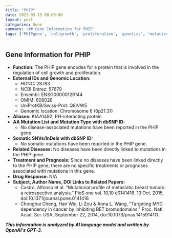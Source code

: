 ```yaml
---
title: "PHIP"
date: 2023-05-15 00:00:00
layout: post
categories: Gene
summary: "## Gene Information for PHIP"
tags: ['PHIPgene', 'cellgrowth', 'proliferation', 'genetics', 'mutations', 'diseases', 'treatment', 'prognosis']
---
```


## Gene Information for PHIP
- **Function:** The PHIP gene encodes for a protein that is involved in the regulation of cell growth and proliferation.
- **External IDs and Genomic Location:**
    - HGNC: 28783
    - NCBI Entrez: 57679
    - Ensembl: ENSG00000129144
    - OMIM: 608028
    - UniProtKB/Swiss-Prot: Q8IVW5
    - Genomic location: Chromosome 6 (6p21.31)
- **Aliases:** KIAA1492, PH-interacting protein
- **AA Mutation List and Mutation Type with dbSNP ID:**
    - No disease-associated mutations have been reported in the PHIP gene.
- **Somatic SNVs/InDels with dbSNP ID:**
    - No somatic mutations have been reported in the PHIP gene.
- **Related Diseases:** No diseases have been directly linked to mutations in the PHIP gene.
- **Treatment and Prognosis:** Since no diseases have been linked directly to the PHIP gene, there are no specific treatments or prognoses associated with mutations in this gene.
- **Drug Response:** N/A
- **Subject, Author Name, DOI Links to Related Papers:**
    - Castro, Alfonso et al. “Mutational profile of metastatic breast tumors: a retrospective analysis.” PloS one vol. 10,10 e0141416. 13 Oct. 2015, doi:10.1371/journal.pone.0141416
    - Chonghui Cheng, Han Wei, Li Zou & Anna L. Wang, "Targeting MYC dependency in cancer by inhibiting BET bromodomains," Proc. Natl. Acad. Sci. USA, September 22, 2014, doi:10.1073/pnas.1415914111.

**_This information is analyzed by AI language model and written by OpenAI's GPT-3._**